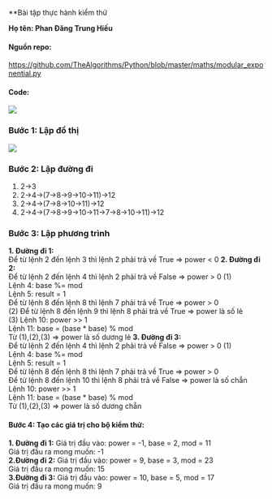 **Bài tập thực hành kiểm thử

**Họ tên: Phan Đăng Trung Hiếu**

#### Nguồn repo:

https://github.com/TheAlgorithms/Python/blob/master/maths/modular_exponential.py

#### Code:

![](Capture3.PNG)

### Bước 1: Lập đồ thị

![](Capture4.PNG)

### Bước 2: Lập đường đi

1. 2->3
2. 2->4->(7->8->9->10->11)->12
3. 2->4->(7->8->10->11)->12
4. 2->4->(7->8->9->10->11->7->8->10->11)->12

### Bước 3: Lập phương trình

**1. Đường đi 1:**</br>
Để từ lệnh 2 đến lệnh 3 thì lệnh 2 phải trả về True => power < 0
**2. Đường đi 2:**</br>
Để từ lệnh 2 đến lệnh 4 thì lệnh 2 phải trả về False => power  > 0 (1)</br>
Lệnh 4: base %= mod</br>
Lệnh 5: result = 1</br>
Để từ lệnh 8 đến lệnh 8 thì lệnh 7 phải trả về True => power > 0</br>(2)
Để từ lệnh 8 đến lệnh 9 thì lệnh 8 phải trả về True => power là số lẻ</br>(3)
Lệnh 10: power >> 1</br>
Lệnh 11: base = (base * base) % mod</br>
Từ (1),(2),(3) => power là số dương lẻ
**3. Đường đi 3:**</br>
Để từ lệnh 2 đến lệnh 4 thì lệnh 2 phải trả về False => power  > 0 (1)</br>
Lệnh 4: base %= mod</br>
Lệnh 5: result = 1</br>
Để từ lệnh 8 đến lệnh 8 thì lệnh 7 phải trả về True => power > 0</br>
Để từ lệnh 8 đến lệnh 10 thì lệnh 8 phải trả về False => power là số chẵn</br>
Lệnh 10: power >> 1</br>
Lệnh 11: base = (base * base) % mod</br>
Từ (1),(2),(3) => power là số dương chẵn

#### Bước 4: Tạo các giá trị cho bộ kiểm thử:
**1. Đường đi 1:**
Giá trị đầu vào: power = -1, base = 2, mod = 11</br>
Giá trị đầu ra mong muốn: -1</br>
**2.Đường đi 2:**
Giá trị đầu vào: power = 9, base = 3, mod = 23</br>
Giá trị đầu ra mong muốn: 15</br>
**3.Đường đi 3:**
Giá trị đầu vào: power = 10, base = 5, mod = 17</br>
Giá trị đầu ra mong muốn: 9 </br>








